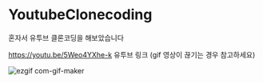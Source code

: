 # YoutubeClonecoding

혼자서 유투브 클론코딩을 해보았습니다 

https://youtu.be/5Weo4YXhe-k
유투브 링크 (gif 영상이 끊기는 경우 참고하세요)

![ezgif com-gif-maker](https://user-images.githubusercontent.com/78811229/110478136-5e41a480-8127-11eb-914f-d5f4ce1f9a6d.gif)
